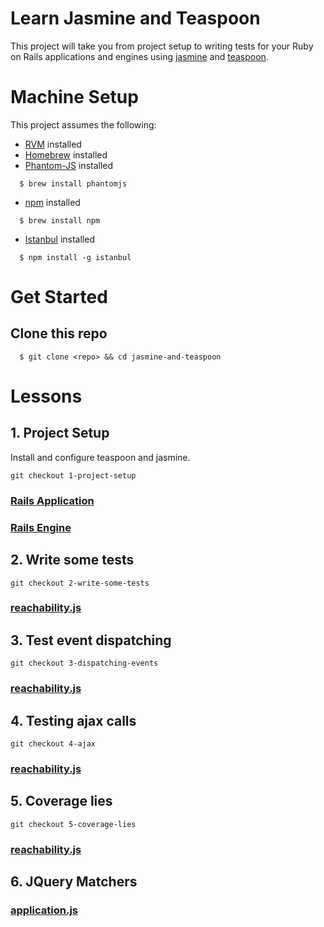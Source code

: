 # Learn Jasmine and Teaspoon

This project will take you from project setup to writing tests for your Ruby on Rails applications and engines using [jasmine][jasmine] and [teaspoon][teaspoon].

# Machine Setup

This project assumes the following:

* [RVM][rvm] installed
* [Homebrew][homebrew] installed
* [Phantom-JS][phantom-js] installed

```
  $ brew install phantomjs
```

* [npm][npm] installed

```
  $ brew install npm
```

* [Istanbul][istanbul] installed

```
  $ npm install -g istanbul
```

# Get Started

## Clone this repo

```
  $ git clone <repo> && cd jasmine-and-teaspoon
```

# Lessons

## 1. Project Setup

Install and configure teaspoon and jasmine.

`git checkout 1-project-setup`

### [Rails Application](rails_server#1-project-setup)
### [Rails Engine](rails_engine#1-project-setup)

## 2. Write some tests

`git checkout 2-write-some-tests`

### [reachability.js](rails_engine#2-write-some-tests)

## 3. Test event dispatching

`git checkout 3-dispatching-events`

### [reachability.js](rails_engine#3-test-dispatching-events)

## 4. Testing ajax calls

`git checkout 4-ajax`

### [reachability.js](rails_engine#4-testing-ajax-calls)

## 5. Coverage lies

`git checkout 5-coverage-lies`

### [reachability.js](rails_engine#5-coverage-lies)

## 6. JQuery Matchers

### [application.js](rails_application#6-jquery-matchers)

[jasmine]: https://github.com/jasmine/jasmine
[teaspoon]: https://github.com/modeset/teaspoon
[rvm]: https://rvm.io/rvm/install
[homebrew]: http://brew.sh/
[phantom-js]: http://phantomjs.org/download.html
[npm]: https://docs.npmjs.com/getting-started/installing-node
[istanbul]: https://github.com/gotwarlost/istanbul

